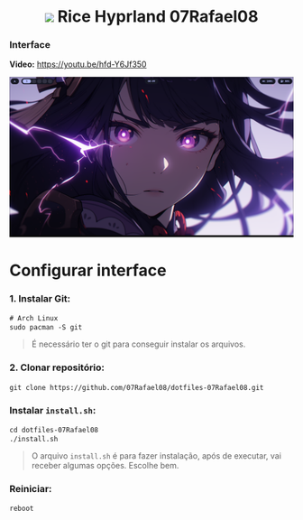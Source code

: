 <div align=center>
  <h1> <img src="https://wiki.hyprland.org/favicon.svg" width=20 />  Rice Hyprland <b>07Rafael08</b></h1>
</div>

### Interface

**Video:** https://youtu.be/hfd-Y6Jf350

![image exemple](./Imagem.png)

# Configurar interface

### 1. Instalar Git:
```
# Arch Linux
sudo pacman -S git
```
> É necessário ter o git para conseguir instalar os arquivos.

### 2. Clonar repositório:
```
git clone https://github.com/07Rafael08/dotfiles-07Rafael08.git
```

### Instalar `install.sh`:
```
cd dotfiles-07Rafael08
./install.sh
```
> O arquivo `install.sh` é para fazer instalação, após de executar, vai receber algumas opções. Escolhe bem.

### Reiniciar:
```
reboot
```
